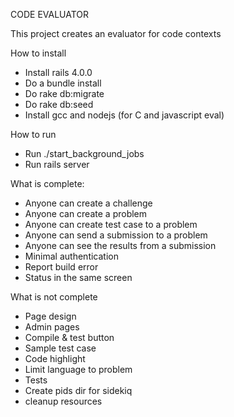 CODE EVALUATOR

This project creates an evaluator for code contexts

How to install
 * Install rails 4.0.0
 * Do a bundle install
 * Do rake db:migrate
 * Do rake db:seed
 * Install gcc and nodejs (for C and javascript eval)  

How to run

 * Run ./start_background_jobs
 * Run rails server


What is complete:
 * Anyone can create a challenge
 * Anyone can create a problem
 * Anyone can create test case to a problem
 * Anyone can send a submission to a problem
 * Anyone can see the results from a submission
 * Minimal authentication
 * Report build error
 * Status in the same screen

What is not complete
 * Page design
 * Admin pages
 * Compile & test button
 * Sample test case
 * Code highlight
 * Limit language to problem
 * Tests
 * Create pids dir for sidekiq
 * cleanup resources
